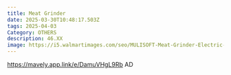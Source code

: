 ```yaml
---
title: Meat Grinder
date: 2025-03-30T10:48:17.503Z
tags: 2025-04-03
Category: OTHERS
description: 46.XX
image: https://i5.walmartimages.com/seo/MULISOFT-Meat-Grinder-Electric-Meat-Grinders-for-Home-Use-2800W-Max-Sausage-Stuffer-Sharp-Black_80c82bc6-7616-4db0-b51a-46543ba7ca39.2f678851bdd04a2d9b8bd5c56b98467d.jpeg?odnHeight=2000&odnWidth=2000&odnBg=FFFFFF
---
```

https://mavely.app.link/e/DamuVHgL9Rb    AD